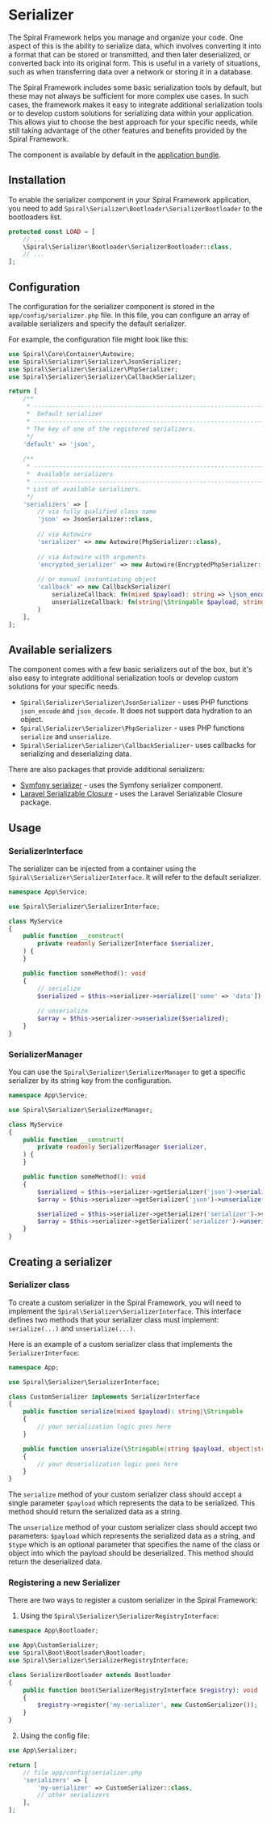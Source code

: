 # Serializer

The Spiral Framework helps you manage and organize your code. One aspect of this is the ability to serialize data, which
involves converting it into a format that can be stored or transmitted, and then later deserialized, or converted back
into its original form. This is useful in a variety of situations, such as when transferring data over a network or
storing it in a database.

The Spiral Framework includes some basic serialization tools by default, but these may not always be sufficient for more
complex use cases. In such cases, the framework makes it easy to integrate additional serialization tools or to develop
custom solutions for serializing data within your application. This allows yiut to choose the best approach for your
specific needs, while still taking advantage of the other features and benefits provided by the Spiral Framework.

The component is available by default in the [application bundle](https://github.com/spiral/app).

## Installation

To enable the serializer component in your Spiral Framework application, you need to add
`Spiral\Serializer\Bootloader\SerializerBootloader` to the bootloaders list.

```php
protected const LOAD = [
    // ...
    \Spiral\Serializer\Bootloader\SerializerBootloader::class,
    // ...
];
```

## Configuration

The configuration for the serializer component is stored in the `app/config/serializer.php` file. In this file, you can
configure an array of available serializers and specify the default serializer.

For example, the configuration file might look like this:

```php
use Spiral\Core\Container\Autowire;
use Spiral\Serializer\Serializer\JsonSerializer;
use Spiral\Serializer\Serializer\PhpSerializer; 
use Spiral\Serializer\Serializer\CallbackSerializer;

return [
    /**
     * -------------------------------------------------------------------------
     *  Default serializer
     * -------------------------------------------------------------------------
     * The key of one of the registered serializers.
     */
    'default' => 'json',
    
    /**
     * -------------------------------------------------------------------------
     *  Available serializers
     * -------------------------------------------------------------------------
     * List of available serializers.  
     */
    'serializers' => [
        // via fully qualified class name
        'json' => JsonSerializer::class,
        
        // via Autowire 
        'serializer' => new Autowire(PhpSerializer::class),
        
        // via Autowire with arguments
        'encrypted_serializer' => new Autowire(EncryptedPhpSerializer::class, ['secret' => env('ENCRYPTION_KEY')]),
        
        // or manual instantiating object
        'callback' => new CallbackSerializer(
            serializeCallback: fn(mixed $payload): string => \json_encode($payload),
            unserializeCallback: fn(string|\Stringable $payload, string|object|null $type = null) => \json_decode($payload, true)
        )
    ],
];
```

## Available serializers

The component comes with a few basic serializers out of the box, but it's also easy to integrate
additional serialization tools or develop custom solutions for your specific needs.

- `Spiral\Serializer\Serializer\JsonSerializer` - uses PHP functions `json_encode` and `json_decode`.
  It does not support data hydration to an object.
- `Spiral\Serializer\Serializer\PhpSerializer` - uses PHP functions `serialize` and `unserialize`.
- `Spiral\Serializer\Serializer\CallbackSerializer`- uses callbacks for serializing and deserializing data.

There are also packages that provide additional serializers:

- [Symfony serializer](https://github.com/spiral-packages/symfony-serializer) - uses the Symfony serializer component.
- [Laravel Serializable Closure](https://github.com/spiral-packages/serializable-closure) - uses the Laravel
  Serializable Closure package.

## Usage

### SerializerInterface

The serializer can be injected from a container using the `Spiral\Serializer\SerializerInterface`. It will refer to the
default serializer.

```php
namespace App\Service;

use Spiral\Serializer\SerializerInterface;

class MyService
{
    public function __construct(
        private readonly SerializerInterface $serializer,
    ) {
    }

    public function someMethod(): void
    {
        // serialize
        $serialized = $this->serializer->serialize(['some' => 'data']);
        
        // unserialize
        $array = $this->serializer->unserialize($serialized);
    }
}
```

### SerializerManager

You can use the `Spiral\Serializer\SerializerManager` to get a specific serializer by its string key from the
configuration.

```php
namespace App\Service;

use Spiral\Serializer\SerializerManager;

class MyService
{
    public function __construct(
        private readonly SerializerManager $serializer,
    ) {
    }

    public function someMethod(): void
    {
        $serialized = $this->serializer->getSerializer('json')->serialize(['some' => 'data']);
        $array = $this->serializer->getSerializer('json')->unserialize($serialized);

        $serialized = $this->serializer->getSerializer('serializer')->serialize(['some' => 'data']);
        $array = $this->serializer->getSerializer('serializer')->unserialize($serialized);
    }
}
```

## Creating a serializer

### Serializer class

To create a custom serializer in the Spiral Framework, you will need to implement the
`Spiral\Serializer\SerializerInterface`. This interface defines two methods that your serializer class must implement:
`serialize(...)` and `unserialize(...)`.

Here is an example of a custom serializer class that implements the `SerializerInterface`:

```php
namespace App;

use Spiral\Serializer\SerializerInterface;

class CustomSerializer implements SerializerInterface
{
    public function serialize(mixed $payload): string|\Stringable
    {
        // your serialization logic goes here
    }

    public function unserialize(\Stringable|string $payload, object|string|null $type = null): mixed
    {
        // your deserialization logic goes here
    }
}
```

The `serialize` method of your custom serializer class should accept a single parameter `$payload` which represents the
data to be serialized. This method should return the serialized data as a string.

The `unserialize` method of your custom serializer class should accept two parameters: `$payload` which represents the
serialized data as a string, and `$type` which is an optional parameter that specifies the name of the class or object
into which the payload should be deserialized. This method should return the deserialized data.

### Registering a new Serializer

There are two ways to register a custom serializer in the Spiral Framework:

1. Using the `Spiral\Serializer\SerializerRegistryInterface`:

```php
namespace App\Bootloader;

use App\CustomSerializer;
use Spiral\Boot\Bootloader\Bootloader;
use Spiral\Serializer\SerializerRegistryInterface;

class SerializerBootloader extends Bootloader
{
    public function boot(SerializerRegistryInterface $registry): void
    {
        $registry->register('my-serializer', new CustomSerializer());
    }
}
```

2. Using the config file:

```php
use App\Serializer;

return [
    // file app/config/serializer.php
    'serializers' => [
        'my-serializer' => CustomSerializer::class,
        // other serializers
    ],
];
```
